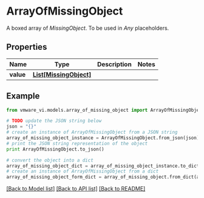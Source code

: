 # ArrayOfMissingObject

A boxed array of *MissingObject*. To be used in *Any* placeholders. 

## Properties
Name | Type | Description | Notes
------------ | ------------- | ------------- | -------------
**value** | [**List[MissingObject]**](MissingObject.md) |  | 

## Example

```python
from vmware_vi.models.array_of_missing_object import ArrayOfMissingObject

# TODO update the JSON string below
json = "{}"
# create an instance of ArrayOfMissingObject from a JSON string
array_of_missing_object_instance = ArrayOfMissingObject.from_json(json)
# print the JSON string representation of the object
print ArrayOfMissingObject.to_json()

# convert the object into a dict
array_of_missing_object_dict = array_of_missing_object_instance.to_dict()
# create an instance of ArrayOfMissingObject from a dict
array_of_missing_object_form_dict = array_of_missing_object.from_dict(array_of_missing_object_dict)
```
[[Back to Model list]](../README.md#documentation-for-models) [[Back to API list]](../README.md#documentation-for-api-endpoints) [[Back to README]](../README.md)


